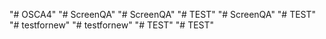 "# OSCA4" 
"# ScreenQA" 
"# ScreenQA" 
"# TEST" 
"# ScreenQA" 
"# TEST" 
"# testfornew" 
"# testfornew" 
"# TEST" 
"# TEST" 
